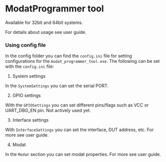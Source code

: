 # ModatProgrammer tool
Available for 32bit and 64bit systems. 

For details about usage see user guide. 

### Using config file
In the config folder you can find the `config.ini` file for setting configurations for the `modat_programmer_tool.exe`. 
The following can be set with the `config.ini` file: 
1. System settings

In the `SystemSettings` you can set the serial PORT. 

2. GPIO settings

With the `GPIOSettings` you can set different pins/flags such as VCC or UART_DBG_EN pin. Not actively used yet. 

3. Interface settings

With `InterfaceSettings` you can set the interface, DUT address, etc. For more see user guide. 

4. Modat 

In the `Modat` section you can set modat properties. For more see user guide. 



